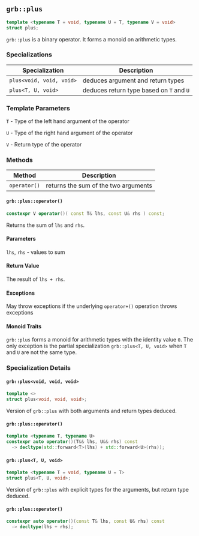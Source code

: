 ## `grb::plus`

```cpp
template <typename T = void, typename U = T, typename V = void>
struct plus;
```

`grb::plus` is a binary operator.  It forms a monoid on arithmetic types.

### Specializations
Specialization | Description
----- | -----
`plus<void, void, void>` | deduces argument and return types
`plus<T, U, void>` | deduces return type based on `T` and `U`


### Template Parameters
`T` - Type of the left hand argument of the operator

`U` - Type of the right hand argument of the operator

`V` - Return type of the operator

### Methods
Method | Description
----- | -----
`operator()` | returns the sum of the two arguments

#### `grb::plus::operator()` 
```cpp
constexpr V operator()( const T& lhs, const U& rhs ) const;
```

Returns the sum of `lhs` and `rhs`.

#### Parameters

`lhs`, `rhs` - values to sum

#### Return Value

The result of `lhs + rhs`.

#### Exceptions

May throw exceptions if the underlying `operator+()` operation throws exceptions

#### Monoid Traits

`grb::plus` forms a monoid for arithmetic types with the identity value `0`.
The only exception is the partial specialization `grb::plus<T, U, void>` when
`T` and `U` are not the same type.

### Specialization Details
#### `grb::plus<void, void, void>`
```cpp
template <>
struct plus<void, void, void>;
```
Version of `grb::plus` with both arguments and return types deduced.

#### `grb::plus::operator()`

```cpp
template <typename T, typename U>
constexpr auto operator()(T&& lhs, U&& rhs) const
  -> decltype(std::forward<T>(lhs) + std::forward<U>(rhs));
```

#### `grb::plus<T, U, void>`

```cpp
template <typename T = void, typename U = T>
struct plus<T, U, void>;
```

Version of `grb::plus` with explicit types for the arguments, but return type deduced.

#### `grb::plus::operator()`

```cpp
constexpr auto operator()(const T& lhs, const U& rhs) const
  -> decltype(lhs + rhs);
```
